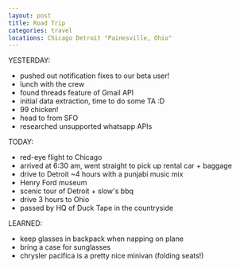 ```yaml
---
layout: post
title: Road Trip
categories: travel
locations: Chicago Detroit "Painesville, Ohio"
---
```


YESTERDAY:
* pushed out notification fixes to our beta user!
* lunch with the crew
* found threads feature of Gmail API
* initial data extraction, time to do some TA :D
* 99 chicken!
* head to from SFO
* researched unsupported whatsapp APIs

TODAY:
* red-eye flight to Chicago
* arrived at 6:30 am, went straight to pick up rental car + baggage
* drive to Detroit ~4 hours with a punjabi music mix
* Henry Ford museum
* scenic tour of Detroit + slow's bbq
* drive 3 hours to Ohio
* passed by HQ of Duck Tape in the countryside

LEARNED:
* keep glasses in backpack when napping on plane
* bring a case for sunglasses
* chrysler pacifica is a pretty nice minivan (folding seats!)
